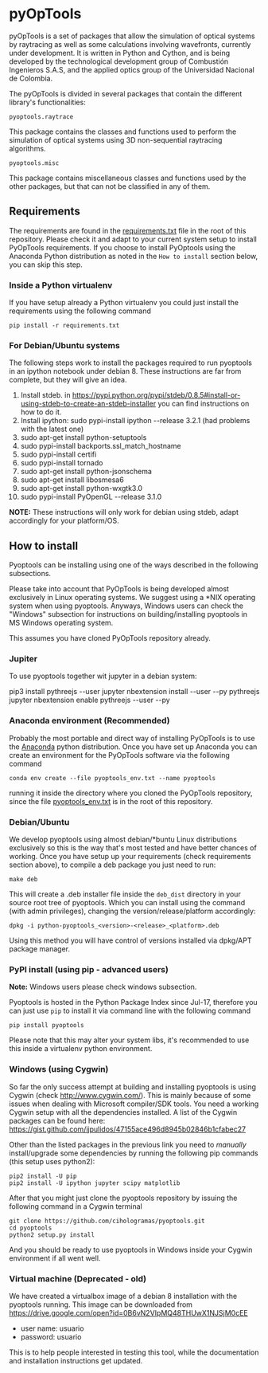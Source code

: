# pyOpTools

pyOpTools is a set of packages that allow the simulation of optical systems by raytracing as well as some calculations involving wavefronts, currently under development. It is written in Python and Cython, and is being developed by the technological development group of Combustión Ingenieros S.A.S, and the applied optics group of the Universidad Nacional de Colombia.

The pyOpTools is divided in several packages that contain the different library's functionalities:

    pyoptools.raytrace

This package contains the classes and functions used to perform the simulation of optical systems using 3D non-sequential raytracing algorithms. 

    pyoptools.misc

This package contains miscellaneous classes and functions used by the other packages, but that can not be classified in any of them. 

## Requirements

The requirements are found in the [requirements.txt](requirements.txt) file in the root of this repository. Please check
it and adapt to your current system setup to install PyOpTools requirements. If you choose to install PyOptools using 
the Anaconda Python distribution as noted in the `How to install` section below, you can skip this step.

### Inside a Python virtualenv

If you have setup already a Python virtualenv you could just install the requirements using the following command

    pip install -r requirements.txt


### For Debian/Ubuntu systems

The following steps work to install the packages required to run pyoptools in an ipython notebook under debian 8. These
instructions are far from complete, but they will give an idea.

1. Install stdeb. in 
https://pypi.python.org/pypi/stdeb/0.8.5#install-or-using-stdeb-to-create-an-stdeb-installer you can find instructions 
on how to do it.
2. Install ipython: sudo pypi-install ipython --release 3.2.1 (had problems with the latest one)
3. sudo apt-get install python-setuptools
4. sudo pypi-install backports.ssl_match_hostname
5. sudo pypi-install certifi
6. sudo pypi-install tornado
7. sudo apt-get install python-jsonschema
8. sudo apt-get install libosmesa6
9. sudo apt-get install python-wxgtk3.0
10. sudo pypi-install PyOpenGL --release 3.1.0

**NOTE:** These instructions will only work for debian using stdeb, adapt accordingly for your platform/OS.

## How to install

Pyoptools can be installing using one of the ways described in the following subsections.
 
Please take into account that PyOpTools is being developed almost exclusively in Linux operating systems. We suggest 
using a *NIX operating system when using pyoptools. Anyways, Windows users can check the "Windows" subsection for 
instructions on building/installing pyoptools in MS Windows operating system.

This assumes you have cloned PyOpTools repository already.

### Jupiter
To use pyoptools together wit jupyter in a debian system:

pip3 install pythreejs --user
jupyter nbextension install --user --py pythreejs
jupyter nbextension enable pythreejs --user --py


### Anaconda environment (Recommended)
Probably the most portable and direct way of installing PyOpTools is to use the [Anaconda](https://www.anaconda.com/distribution/) 
python distribution. Once you have set up Anaconda you can create an environment for the PyOpTools software via the 
following command

    conda env create --file pyoptools_env.txt --name pyoptools
    
running it inside the directory where you cloned the PyOpTools repository, since the file [pyoptools_env.txt](pyoptools_env.txt)
is in the root of this repository.  

### Debian/Ubuntu
We develop pyoptools using almost debian/*buntu Linux distributions exclusively so this is the way that's most tested 
and have better chances of working. Once you have setup up your requirements (check requirements section above), to 
compile a deb package you just need to run:

    make deb

This will create a .deb installer file inside the `deb_dist` directory in your source root tree of pyoptools. Which you
can install using the command (with admin privileges), changing the version/release/platform accordingly:

    dpkg -i python-pyoptools_<version>-<release>_<platform>.deb

Using this method you will have control of versions installed via dpkg/APT package manager.

### PyPI install (using pip - advanced users)

**Note:** Windows users please check windows subsection. 

Pyoptools is hosted in the Python Package Index since Jul-17, therefore you can just use `pip` to install it via command
line with the following command

    pip install pyoptools
    
Please note that this may alter your system libs, it's recommended to use this inside a virtualenv python environment.

### Windows (using Cygwin)

So far the only success attempt at building and installing pyoptools is using Cygwin (check http://www.cygwin.com/). This is mainly because of some 
issues when dealing with Microsoft compiler/SDK tools. You need a working Cygwin setup with all the dependencies 
installed. A list of the Cygwin packages can be found here: https://gist.github.com/ijpulidos/47155ace496d8945b02846b1cfabec27

Other than the listed packages in the previous link you need to _manually_ install/upgrade some dependencies by running
the following pip commands (this setup uses python2):

    pip2 install -U pip
    pip2 install -U ipython jupyter scipy matplotlib

After that you might just clone the pyoptools repository by issuing the following command in a Cygwin terminal

    git clone https://github.com/cihologramas/pyoptools.git
    cd pyoptools
    python2 setup.py install
    
And you should be ready to use pyoptools in Windows inside your Cygwin environment if all went well.

### Virtual machine (Deprecated - old)

We have created a virtualbox image of a debian 8 installation with the pyoptools running. This image can be downloaded from https://drive.google.com/open?id=0B6vN2VIpMQ48THUwX1NJSjM0cEE

* user name: usuario
* password: usuario

This is to help people interested in testing this tool, while the documentation and installation instructions get updated.

